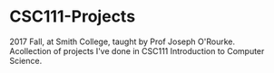 # CSC111-Projects
2017 Fall, at Smith College, taught by Prof Joseph O'Rourke.\
Acollection of projects I've done in CSC111 Introduction to Computer Science.
